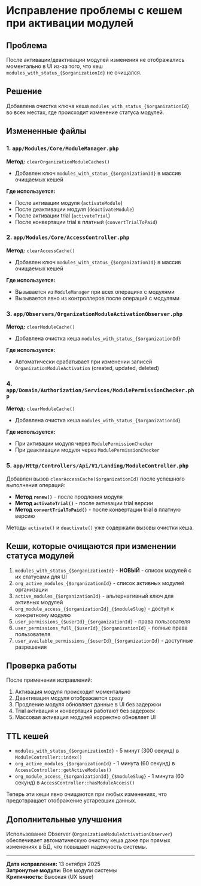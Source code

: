 # Исправление проблемы с кешем при активации модулей

## Проблема
После активации/деактивации модулей изменения не отображались моментально в UI из-за того, что кеш `modules_with_status_{$organizationId}` не очищался.

## Решение
Добавлена очистка ключа кеша `modules_with_status_{$organizationId}` во всех местах, где происходит изменение статуса модулей.

## Измененные файлы

### 1. `app/Modules/Core/ModuleManager.php`
**Метод:** `clearOrganizationModuleCaches()`
- Добавлен ключ `modules_with_status_{$organizationId}` в массив очищаемых кешей

**Где используется:**
- После активации модуля (`activateModule`)
- После деактивации модуля (`deactivateModule`)
- После активации trial (`activateTrial`)
- После конвертации trial в платный (`convertTrialToPaid`)

### 2. `app/Modules/Core/AccessController.php`
**Метод:** `clearAccessCache()`
- Добавлен ключ `modules_with_status_{$organizationId}` в массив очищаемых кешей

**Где используется:**
- Вызывается из `ModuleManager` при всех операциях с модулями
- Вызывается явно из контроллеров после операций с модулями

### 3. `app/Observers/OrganizationModuleActivationObserver.php`
**Метод:** `clearModuleCache()`
- Добавлена очистка кеша `modules_with_status_{$organizationId}`

**Где используется:**
- Автоматически срабатывает при изменении записей `OrganizationModuleActivation` (created, updated, deleted)

### 4. `app/Domain/Authorization/Services/ModulePermissionChecker.php`
**Метод:** `clearModuleCache()`
- Добавлена очистка кеша `modules_with_status_{$organizationId}`

**Где используется:**
- При активации модуля через `ModulePermissionChecker`
- При деактивации модуля через `ModulePermissionChecker`

### 5. `app/Http/Controllers/Api/V1/Landing/ModuleController.php`
Добавлен вызов `clearAccessCache($organizationId)` после успешного выполнения операций:
- **Метод `renew()`** - после продления модуля
- **Метод `activateTrial()`** - после активации trial версии
- **Метод `convertTrialToPaid()`** - после конвертации trial в платную версию

Методы `activate()` и `deactivate()` уже содержали вызовы очистки кеша.

## Кеши, которые очищаются при изменении статуса модулей

1. `modules_with_status_{$organizationId}` - **НОВЫЙ** - список модулей с их статусами для UI
2. `org_active_modules_{$organizationId}` - список активных модулей организации
3. `active_modules_{$organizationId}` - альтернативный ключ для активных модулей
4. `org_module_access_{$organizationId}_{$moduleSlug}` - доступ к конкретному модулю
5. `user_permissions_{$userId}_{$organizationId}` - права пользователя
6. `user_permissions_full_{$userId}_{$organizationId}` - полные права пользователя
7. `user_available_permissions_{$userId}_{$organizationId}` - доступные разрешения

## Проверка работы

После применения исправлений:
1. Активация модуля происходит моментально
2. Деактивация модуля отображается сразу
3. Продление модуля обновляет данные в UI без задержки
4. Trial активация и конвертация работают без задержек
5. Массовая активация модулей корректно обновляет UI

## TTL кешей

- `modules_with_status_{$organizationId}` - 5 минут (300 секунд) в `ModuleController::index()`
- `org_active_modules_{$organizationId}` - 1 минута (60 секунд) в `AccessController::getActiveModules()`
- `org_module_access_{$organizationId}_{$moduleSlug}` - 1 минута (60 секунд) в `AccessController::hasModuleAccess()`

Теперь эти кеши явно очищаются при любых изменениях, что предотвращает отображение устаревших данных.

## Дополнительные улучшения

Использование Observer (`OrganizationModuleActivationObserver`) обеспечивает автоматическую очистку кеша даже при прямых изменениях в БД, что повышает надежность системы.

---
**Дата исправления:** 13 октября 2025  
**Затронутые модули:** Все модули системы  
**Критичность:** Высокая (UX issue)

